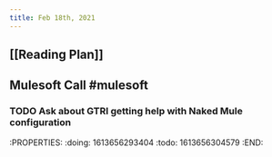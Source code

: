 ```yaml
---
title: Feb 18th, 2021
---
```


## [[Reading Plan]]
## Mulesoft Call #mulesoft
### TODO Ask about GTRI getting help with Naked Mule configuration
:PROPERTIES:
:doing: 1613656293404
:todo: 1613656304579
:END:
